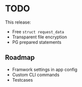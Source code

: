 # TODO

This release:
* Free `struct request_data`
* Transparent file encryption
* PG prepared statements

## Roadmap
* Framwork settings in app config
* Custom CLI commands
* Testcases
